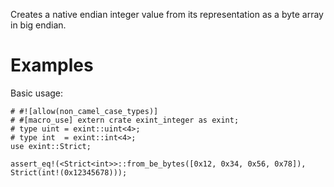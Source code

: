 Creates a native endian integer value from its representation as a byte array in big endian.

# Examples

Basic usage:

```
# #![allow(non_camel_case_types)]
# #[macro_use] extern crate exint_integer as exint;
# type uint = exint::uint<4>;
# type int  = exint::int<4>;
use exint::Strict;

assert_eq!(<Strict<int>>::from_be_bytes([0x12, 0x34, 0x56, 0x78]), Strict(int!(0x12345678)));
```
